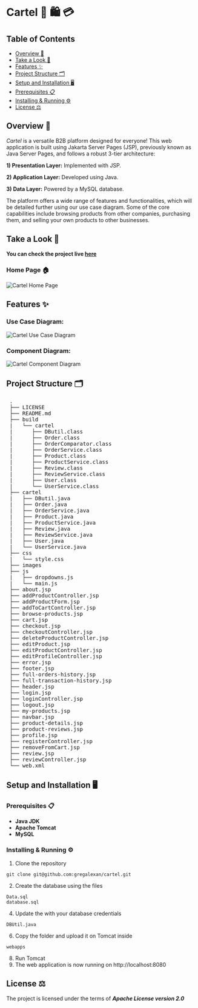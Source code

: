 # Cartel 🛒 🛍️ 💳 

## Table of Contents
- [Overview :open_book:](#overview-open_book)
- [Take a Look :mag_right:](#take-a-look-mag_right)
- [Features :sparkles:](#features-sparkles)
- [Project Structure :card_index_dividers:](#project-structure-card_index_dividers)
- [Setup and Installation :desktop_computer:](#setup-and-installation-desktop_computer)
- [Prerequisites :clipboard:](#prerequisites-clipboard)
- [Installing & Running :gear:](#installing--running-gear)
- [License :balance_scale:](#license-balance_scale)
  
## Overview :open_book:
*Cartel* is a versatile B2B platform designed for everyone! This web application is built using Jakarta Server Pages (JSP), previously known as Java Server Pages, and follows a robust 3-tier architecture:  
  
  **1) Presentation Layer:** Implemented with JSP.  
    
  **2) Application Layer:** Developed using Java.  
    
  **3) Data Layer:** Powered by a MySQL database.  
    
The platform offers a wide range of features and functionalities, which will be detailed further using our use case diagram. Some of the core capabilities include browsing products from other companies, purchasing them, and selling your own products to other businesses.
  
## Take a Look :mag_right:
**You can check the project live [here](http://ism.dmst.aueb.gr/ismgroup58)**  

### Home Page :house: 
![Cartel Home Page](https://github.com/gregalexan/Cartel_B2B_Eshop/blob/main/images/homepage.png)  

## Features :sparkles:
### Use Case Diagram:  
![Cartel Use Case Diagram](https://github.com/gregalexan/Cartel_B2B_Eshop/blob/main/images/useCaseDiagram.png)
### Component Diagram:   
![Cartel Component Diagram](https://github.com/gregalexan/Cartel_B2B_Eshop/blob/main/images/componentDiagram.png)

    
## Project Structure :card_index_dividers:  
<pre>
 .
 ├── LICENSE
 ├── README.md
 ├── build
 |   └── cartel
 |      ├── DButil.class
 |      ├── Order.class
 |      ├── OrderComparator.class
 |      ├── OrderService.class
 |      ├── Product.class
 |      ├── ProductService.class
 |      ├── Review.class
 |      ├── ReviewService.class
 |      ├── User.class
 |      └── UserService.class
 ├── cartel
 |   ├── DButil.java
 |   ├── Order.java
 |   ├── OrderService.java
 |   ├── Product.java
 |   ├── ProductService.java
 |   ├── Review.java
 |   ├── ReviewService.java
 |   ├── User.java
 |   └── UserService.java
 ├── css
 |   └── style.css
 ├── images
 ├── js
 |   ├── dropdowns.js
 |   └── main.js
 ├── about.jsp
 ├── addProductController.jsp
 ├── addProductForm.jsp
 ├── addToCartController.jsp
 ├── browse-products.jsp
 ├── cart.jsp
 ├── checkout.jsp
 ├── checkoutController.jsp
 ├── deleteProductController.jsp
 ├── editProduct.jsp
 ├── editProductController.jsp
 ├── editProfileController.jsp
 ├── error.jsp
 ├── footer.jsp
 ├── full-orders-history.jsp
 ├── full-transaction-history.jsp
 ├── header.jsp
 ├── login.jsp
 ├── loginController.jsp
 ├── logout.jsp
 ├── my-products.jsp
 ├── navbar.jsp
 ├── product-details.jsp
 ├── product-reviews.jsp
 ├── profile.jsp 
 ├── registerController.jsp
 ├── removeFromCart.jsp
 ├── review.jsp
 ├── reviewController.jsp
 └── web.xml
</pre>
  
  
## Setup and Installation :desktop_computer:

### Prerequisites :clipboard:
- **Java JDK**
- **Apache Tomcat**
- **MySQL**

### Installing & Running :gear:
1) Clone the repository
```
git clone git@github.com:gregalexan/cartel.git
```
2) Create the database using the files
```
Data.sql
database.sql
```
4) Update the with your database credentials
```
DBUtil.java
```
6) Copy the folder and upload it on Tomcat inside
```
webapps
```
8) Run Tomcat
9) The web application is now running on http://localhost:8080

## License :balance_scale:
The project is licensed under the terms of ***Apache License version 2.0***
